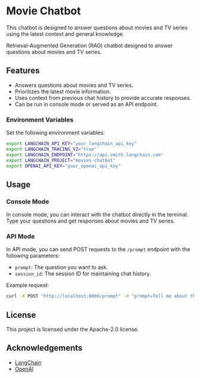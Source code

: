 # Movie Chatbot

This chatbot is designed to answer questions about movies and TV series using the latest context and general knowledge.

Retrieval-Augmented Generation (RAG) chatbot designed to answer questions about movies and TV series.


## Features

- Answers questions about movies and TV series.
- Prioritizes the latest movie information.
- Uses context from previous chat history to provide accurate responses.
- Can be run in console mode or served as an API endpoint.


### Environment Variables

Set the following environment variables:

```bash
export LANGCHAIN_API_KEY="your_langchain_api_key"
export LANGCHAIN_TRACING_V2="true"
export LANGCHAIN_ENDPOINT="https://api.smith.langchain.com"
export LANGCHAIN_PROJECT="movies-chatbot"
export OPENAI_API_KEY="your_openai_api_key"
```


## Usage

### Console Mode

In console mode, you can interact with the chatbot directly in the terminal. Type your questions and get responses about movies and TV series.

### API Mode

In API mode, you can send POST requests to the `/prompt` endpoint with the following parameters:

- `prompt`: The question you want to ask.
- `session_id`: The session ID for maintaining chat history.

Example request:

```bash
curl -X POST "http://localhost:8000/prompt" -d "prompt=Tell me about the latest Marvel movie" -d "session_id=session_1"
```

## License

This project is licensed under the Apache-2.0 license.

## Acknowledgements

- [LangChain](https://python.langchain.com/v0.2/docs/tutorials/)
- [OpenAI](https://www.openai.com/)
